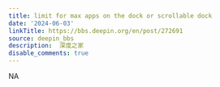 ```yaml
---
title: limit for max apps on the dock or scrollable dock
date: '2024-06-03'
linkTitle: https://bbs.deepin.org/en/post/272691
source: deepin_bbs
description:  深度之家 
disable_comments: true
---
```

NA
